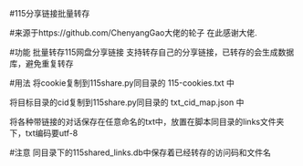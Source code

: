 #115分享链接批量转存

#来源于https://github.com/ChenyangGao大佬的轮子 在此感谢大佬.

#功能
批量转存115网盘分享链接 支持转存自己的分享链接，已转存的会生成数据库，避免重复转存

#用法
将cookie复制到115share.py同目录的 115-cookies.txt 中

将目标目录的cid复制到115share.py同目录的 txt_cid_map.json 中

将各种带链接的对话保存在任意命名的txt中，放置在脚本同目录的links文件夹下，txt编码要utf-8

#注意
同目录下的115shared_links.db中保存着已经转存的访问码和文件名
